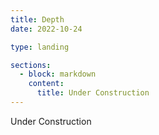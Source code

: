 ```yaml
---
title: Depth
date: 2022-10-24

type: landing

sections:
  - block: markdown
    content:
      title: Under Construction
---
```

Under Construction
